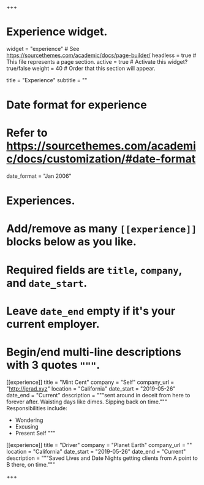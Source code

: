 +++
# Experience widget.
widget = "experience"  # See https://sourcethemes.com/academic/docs/page-builder/
headless = true  # This file represents a page section.
active = true  # Activate this widget? true/false
weight = 40  # Order that this section will appear.

title = "Experience"
subtitle = ""

# Date format for experience
#   Refer to https://sourcethemes.com/academic/docs/customization/#date-format
date_format = "Jan 2006"

# Experiences.
#   Add/remove as many `[[experience]]` blocks below as you like.
#   Required fields are `title`, `company`, and `date_start`.
#   Leave `date_end` empty if it's your current employer.
#   Begin/end multi-line descriptions with 3 quotes `"""`.
[[experience]]
  title = "Mint Cent"
  company = "Self"
  company_url = "http://jerad.xyz"
  location = "California"
  date_start = "2019-05-26"
  date_end = "Current"
  description = """sent around in deceit from here to forever after. Waisting days like dimes. Sipping back on time."""
  Responsibilities include:
  
  * Wondering
  * Excusing
  * Present Self
  """

[[experience]]
  title = "Driver"
  company = "Planet Earth"
  company_url = ""
  location = "California"
  date_start = "2019-05-26"
  date_end = "Current"
  description = """Saved Lives and Date Nights getting clients from A point to B there, on time."""

+++
